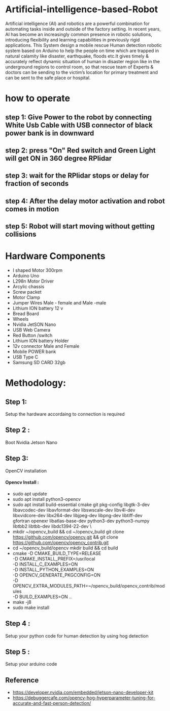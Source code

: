 # Artificial-intelligence-based-Robot
Artificial intelligence (AI) and robotics are a powerful combination for automating tasks inside and outside of the factory setting. In recent years, AI has become an increasingly common presence in robotic solutions, introducing flexibility and learning capabilities in previously rigid applications.
This System design a mobile rescue Human detection robotic system based on Arduino to help the people on time which are trapped in natural calamity like disaster, earthquake, floods etc.It gives timely & accurately reflect dynamic situation of human in disaster region like in the underground regions to control room, so that rescue team of Experts & doctors can be sending to the victim’s location for primary treatment and can be sent to the safe place or hospital.
# how to operate
## step 1:  Give Power to the robot by connecting White Usb Cable with USB connector of black power bank is in downward 
## step 2:   press "On" Red switch and Green Light will get ON in 360 degree RPlidar   
## step 3:   wait for the RPlidar stops or delay for fraction of seconds 
## step 4:  After the delay motor activation and robot comes in motion
## step 5:  Robot will start moving without getting collisions 
# Hardware Components
* I shaped Motor 300rpm
* Arduino Uno 
* L298n Motor Driver 
* Arcylic chassis 
* Screw packet 
* Motor Clamp 
* Jumper Wires Male - female and Male -male 
* Lithium ION battery 12 v 
* Bread Board 
* Wheels 
* Nvidia JetSON Nano 
* USB Web Camera
* Red Button /switch 
* Lithium ION battery Holder 
* 12v connector Male and Female 
* Mobile POWER bank 
* USB Type C
* Samsung SD CARD 32gb 
# Methodology:
## Step 1:
Setup the hardware accordaing to connection is required 
## Step 2 :
Boot Nvidia Jetson Nano 
## Step 3:
OpenCV installation
#### Opencv Install :
* sudo apt update
* sudo apt install python3-opencv
* sudo apt install build-essential cmake git pkg-config libgtk-3-dev \
    libavcodec-dev libavformat-dev libswscale-dev libv4l-dev \
    libxvidcore-dev libx264-dev libjpeg-dev libpng-dev libtiff-dev \
    gfortran openexr libatlas-base-dev python3-dev python3-numpy \
    libtbb2 libtbb-dev libdc1394-22-dev \
* mkdir ~/opencv_build && cd ~/opencv_build git clone https://github.com/opencv/opencv.git && git clone https://github.com/opencv/opencv_contrib.git
* cd ~/opencv_build/opencv
mkdir build && cd build
* cmake -D CMAKE_BUILD_TYPE=RELEASE \
    -D CMAKE_INSTALL_PREFIX=/usr/local \
    -D INSTALL_C_EXAMPLES=ON \
    -D INSTALL_PYTHON_EXAMPLES=ON \
    -D OPENCV_GENERATE_PKGCONFIG=ON \
    -D OPENCV_EXTRA_MODULES_PATH=~/opencv_build/opencv_contrib/modules \
    -D BUILD_EXAMPLES=ON ..
* make -j8
* sudo make install
## Step 4 :
Setup your python code for human detection by using hog detection 
## Step 5 :
Setup your arduino code 
## Reference 
* https://developer.nvidia.com/embedded/jetson-nano-developer-kit
* https://debuggercafe.com/opencv-hog-hyperparameter-tuning-for-accurate-and-fast-person-detection/
